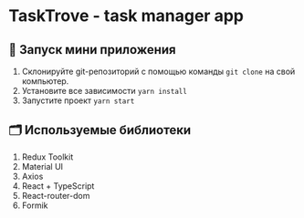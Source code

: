 # TaskTrove - task manager app 

## 🚀 Запуск мини приложения
1. Склонируйте git-репозиторий с помощью команды ```git clone``` на свой компьютер.
2. Установите все зависимости ```yarn install ```
3. Запустите проект ```yarn start```


## 🗂️ Используемые библиотеки
1. Redux Toolkit
2. Material UI
3. Axios
4. React + TypeScript
5. React-router-dom
6. Formik



